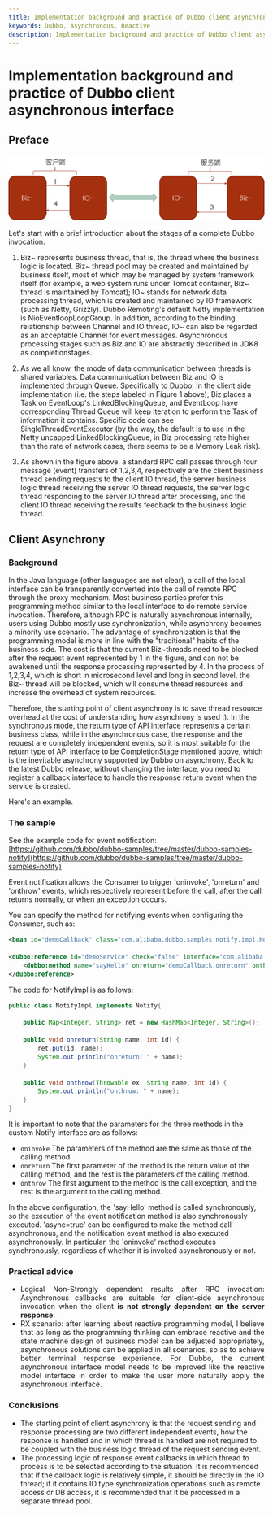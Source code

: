 ```yaml
---
title: Implementation background and practice of Dubbo client asynchronous interface
keywords: Dubbo, Asynchronous, Reactive
description: Implementation background and practice of Dubbo client asynchronous interface
---
```


# Implementation background and practice of Dubbo client asynchronous interface

## Preface

![image | left](../../img/blog/dubboasyn_client/1.png  "")

Let's start with a brief introduction about the stages of a complete Dubbo invocation.  
1. Biz~ represents business thread, that is, the thread where the business logic is located. Biz~ thread pool may be created and maintained by business itself, most of which may be managed by system framework itself (for example, a web system runs under Tomcat container, Biz~ thread is maintained by Tomcat); IO~ stands for network data processing thread, which is created and maintained by IO framework (such as Netty, Grizzly). Dubbo Remoting's default Netty implementation is NioEventloopLoopGroup. In addition, according to the binding relationship between Channel and IO thread, IO~ can also be regarded as an acceptable Channel for event messages. Asynchronous processing stages such as Biz and IO are abstractly described in JDK8 as completionstages.  

2. As we all know, the mode of data communication between threads is shared variables. Data communication between Biz and IO is implemented through Queue. Specifically to Dubbo, In the client side implementation (i.e. the steps labeled in Figure 1 above), Biz places a Task on EventLoop's LinkedBlockingQueue, and EventLoop have corresponding Thread Queue will keep iteration to perform the Task of information it contains. Specific code can see SingleThreadEventExecutor (by the way, the default is to use in the Netty uncapped LinkedBlockingQueue, in Biz processing rate higher than the rate of network cases, there seems to be a Memory Leak risk).  

3. As shown in the figure above, a standard RPC call passes through four message (event) transfers of 1,2,3,4, respectively are the client business thread sending requests to the client IO thread, the server business logic thread receiving the server IO thread requests, the server logic thread responding to the server IO thread after processing, and the client IO thread receiving the results feedback to the business logic thread.  

## Client Asynchrony

### Background
In the Java language (other languages are not clear), a call of the local interface can be transparently converted into the call of remote RPC through the proxy mechanism. Most business parties prefer this programming method similar to the local interface to do remote service invocation. Therefore, although RPC is naturally asynchronous internally, users using Dubbo mostly use synchronization, while asynchrony becomes a minority use scenario. The advantage of synchronization is that the programming model is more in line with the "traditional" habits of the business side. The cost is that the current Biz~threads need to be blocked after the request event represented by 1 in the figure, and can not be awakened until the response processing represented by 4. In the process of 1,2,3,4, which is short in microsecond level and long in second level, the Biz~ thread will be blocked, which will consume thread resources and increase the overhead of system resources.

Therefore, the starting point of client asynchrony is to save thread resource overhead at the cost of understanding how asynchrony is used :). In the synchronous mode, the return type of API interface represents a certain business class, while in the asynchronous case, the response and the request are completely independent events, so it is most suitable for the return type of API interface to be CompletionStage mentioned above, which is the inevitable asynchrony supported by Dubbo on asynchrony. Back to the latest Dubbo release, without changing the interface, you need to register a callback interface to handle the response return event when the service is created.  

Here's an example.  

### The sample

See the example code for event notification: [https://github.com/dubbo/dubbo-samples/tree/master/dubbo-samples-notify](https://github.com/dubbo/dubbo-samples/tree/master/dubbo-samples-notify)

Event notification allows the Consumer to trigger 'oninvoke', 'onreturn' and 'onthrow' events, which respectively represent before the call, after the call returns normally, or when an exception occurs.

You can specify the method for notifying events when configuring the Consumer, such as:  

```xml
<bean id="demoCallback" class="com.alibaba.dubbo.samples.notify.impl.NotifyImpl" />

<dubbo:reference id="demoService" check="false" interface="com.alibaba.dubbo.samples.notify.api.DemoService" version="1.0.0" group="cn">
    <dubbo:method name="sayHello" onreturn="demoCallback.onreturn" onthrow="demoCallback.onthrow"/>
</dubbo:reference>
```

The code for NotifyImpl is as follows:  

```java
public class NotifyImpl implements Notify{

    public Map<Integer, String> ret = new HashMap<Integer, String>();
    
    public void onreturn(String name, int id) {
        ret.put(id, name);
        System.out.println("onreturn: " + name);
    }

    public void onthrow(Throwable ex, String name, int id) {
        System.out.println("onthrow: " + name);
    }
}
```

It is important to note that the parameters for the three methods in the custom Notify interface are as follows:  

* `oninvoke` The parameters of the method are the same as those of the calling method.  
* `onreturn` The first parameter of the method is the return value of the calling method, and the rest is the parameters of the calling method.  
* `onthrow` The first argument to the method is the call exception, and the rest is the argument to the calling method.  

In the above configuration, the 'sayHello' method is called synchronously, so the execution of the event notification method is also synchronously executed. 'async=true' can be configured to make the method call asynchronous, and the notification event method is also executed asynchronously. In particular, the 'oninvoke' method executes synchronously, regardless of whether it is invoked asynchronously or not.

### Practical advice

* <div data-type="alignment" data-value="justify" style="text-align:justify">
  <div data-type="p">Logical Non-Strongly dependent results after RPC invocation: Asynchronous callbacks are suitable for client-side asynchronous invocation when the client <strong>is not strongly dependent on the server response</strong>.</div>
  </div>

* <div data-type="alignment" data-value="justify" style="text-align:justify">
  <div data-type="p">RX scenario: after learning about reactive programming model, I believe that as long as the programming thinking can embrace reactive and the state machine design of business model can be adjusted appropriately, asynchronous solutions can be applied in all scenarios, so as to achieve better terminal response experience. For Dubbo, the current asynchronous interface model needs to be improved like the reactive model interface in order to make the user more naturally apply the asynchronous interface. </div>
  </div>


### Conclusions

* The starting point of client asynchrony is that the request sending and response processing are two different independent events, how the response is handled and in which thread is handled are not required to be coupled with the business logic thread of the request sending event.
* The processing logic of response event callbacks in which thread to process is to be selected according to the situation. It is recommended that if the callback logic is relatively simple, it should be directly in the IO thread; if it contains IO type synchronization operations such as remote access or DB access, it is recommended that it be processed in a separate thread pool.